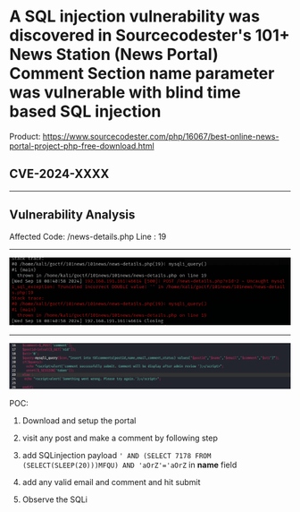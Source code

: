 # A SQL injection vulnerability was discovered in Sourcecodester's 101+ News Station (News Portal) Comment Section **name** parameter was vulnerable with blind time based SQL injection

Product: https://www.sourcecodester.com/php/16067/best-online-news-portal-project-php-free-download.html

##  CVE-2024-XXXX
---

Vulnerability Analysis
---

Affected Code: /news-details.php
Line : 19

---
![](https://github.com/gurudattch/CVEs/blob/main/assets/25.png)

---

![](https://github.com/gurudattch/CVEs/blob/main/assets/26.png)

POC:

1. Download and setup the portal
2. visit any post and make a comment by following step
3. add SQLinjection payload  `' AND (SELECT 7178 FROM (SELECT(SLEEP(20)))MFQU) AND 'aOrZ'='aOrZ` in **name** field 
  
4. add any valid email and comment and hit submit 
5. Observe the SQLi
